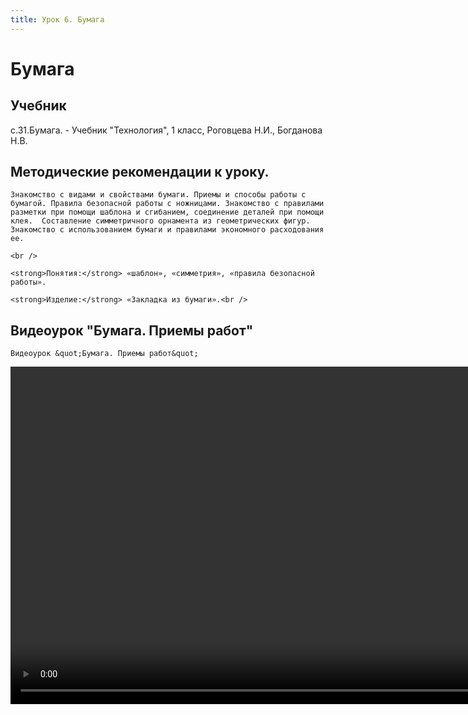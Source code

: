 ```yaml
---
title: Урок 6. Бумага
---
```


# Бумага

## Учебник

с.31.Бумага. - Учебник "Технология", 1 класс, Роговцева Н.И., Богданова Н.В.

## Методические рекомендации к уроку.

<p>
	Знакомство с видами и свойствами бумаги. Приемы и способы работы с бумагой. Правила безопасной работы с ножницами. Знакомство с правилами разметки при помощи шаблона и сгибанием, соединение деталей при помощи клея.  Составление симметричного орнамента из геометрических фигур. Знакомство с использованием бумаги и правилами экономного расходования ее.  
</p>
<p>
	<br /> 
</p>
<p>
	<strong>Понятия:</strong> «шаблон», «симметрия», «правила безопасной работы». 
</p>
<p>
	<strong>Изделие:</strong> «Закладка из бумаги».<br />
</p>

## Видеоурок "Бумага. Приемы работ"

<p>
	Видеоурок &quot;Бумага. Приемы работ&quot;
</p>


<video width="960" height="540" controls>
  <source src="https://vod-progressive.akamaized.net/exp=1667471746~acl=%2Fvimeo-prod-skyfire-std-us%2F01%2F234%2F15%2F376173443%2F1569502877.mp4~hmac=b31cff7d1e3e8b2b54a03981f90bc437ab0479c795a350df478aa1e26d6fe09b/vimeo-prod-skyfire-std-us/01/234/15/376173443/1569502877.mp4" type="video/mp4">
Your browser does not support the video tag.
</video>
